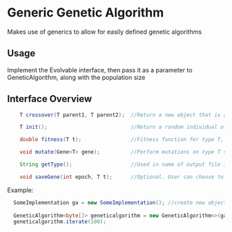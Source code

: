 # Generic Genetic Algorithm
Makes use of generics to allow for easily defined genetic algorithms

## Usage
Implement the Evolvable interface, then pass it as a parameter to GeneticAlgorithm, along with the population size

## Interface Overview
```Java
    T crossover(T parent1, T parent2);  //Return a new object that is a crossover of two parents

    T init();                           //Return a random individual of type T, used in the initial population initialization

    double fitness(T t);                //Fitness function for type T, must not be zero due to fitness selection method

    void mutate(Gene<T> gene);          //Perform mutations on type T stored in a Gene<T> object

    String getType();                   //Used in name of output file in the form: getType() + UUID

    void saveGene(int epoch, T t);      //Optional. User can choose to save high fitness individual passed to this method
```


Example:
```Java
  SomeImplementation ga = new SomeImplementation(); //create new object implementing Evolvable using, for example, byte[]
  
  GeneticAlgorithm<byte[]> geneticalgorithm = new GeneticAlgorithm<>(ga,50);  //create GA object with same type as interface
  geneticalgorithm.iterate(100);
```

